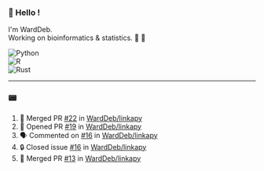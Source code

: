 ### :robot: Hello !

I'm WardDeb.  
Working on bioinformatics & statistics. 🧬 🧪  

![Python](https://img.shields.io/badge/python-3670A0?style=for-the-badge&logo=python&logoColor=ffdd54)  
![R](https://img.shields.io/badge/r-%23276DC3.svg?style=for-the-badge&logo=r&logoColor=white)  
![Rust](https://img.shields.io/badge/rust-%23000000.svg?style=for-the-badge&logo=rust&logoColor=white)  

---

### :pager:

<!--START_SECTION:activity-->
1. 🎉 Merged PR [#22](https://github.com/WardDeb/linkapy/pull/22) in [WardDeb/linkapy](https://github.com/WardDeb/linkapy)
2. 💪 Opened PR [#19](https://github.com/WardDeb/linkapy/pull/19) in [WardDeb/linkapy](https://github.com/WardDeb/linkapy)
3. 🗣 Commented on [#16](https://github.com/WardDeb/linkapy/issues/16#issuecomment-3211236912) in [WardDeb/linkapy](https://github.com/WardDeb/linkapy)
4. 🔒 Closed issue [#16](https://github.com/WardDeb/linkapy/issues/16) in [WardDeb/linkapy](https://github.com/WardDeb/linkapy)
5. 🎉 Merged PR [#13](https://github.com/WardDeb/linkapy/pull/13) in [WardDeb/linkapy](https://github.com/WardDeb/linkapy)
<!--END_SECTION:activity-->

